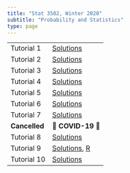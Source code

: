 ```yaml
---
title: "Stat 3502, Winter 2020"
subtitle: "Probability and Statistics"
type: page
---
```


|                 |                                                                  |
|-----------------|------------------------------------------------------------------|
| Tutorial 1      | [Solutions](./Tutorial-1-Solutions.pdf)                          |
| Tutorial 2      | [Solutions](./Tutorial-2-Solutions.pdf)                          |
| Tutorial 3      | [Solutions](./Tutorial-3-Solutions.pdf)                          |
| Tutorial 4      | [Solutions](./Tutorial-4-Solutions.pdf)                          |
| Tutorial 5      | [Solutions](./Tutorial-5-Solutions.pdf)                          |
| Tutorial 6      | [Solutions](./Tutorial-6-Solutions.pdf)                          |
| Tutorial 7      | [Solutions](./Tutorial-7-Solutions.pdf)                          |
| **Cancelled**   | &#x1F92E; **COVID-19** &#x1F92E;                                 |
| Tutorial 8      | [Solutions](./Tutorial-8-Solutions.pdf)                          |
| Tutorial 9      | [Solutions](./Tutorial-9-Solutions.pdf), [R](./Tutorial-9-R.pdf) |
| Tutorial 10     | [Solutions](./Tutorial-10-Solutions.pdf)                         |

